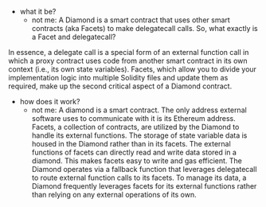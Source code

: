   * what it be?
    * not me: A Diamond is a smart contract that uses other smart contracts (aka Facets) to make delegatecall calls. So, what exactly is a Facet and delegatecall?

In essence, a delegate call is a special form of an external function call in which a proxy contract uses code from another smart contract in its own context (i.e., its own state variables). Facets, which allow you to divide your implementation logic into multiple Solidity files and update them as required, make up the second critical aspect of a Diamond contract.
  * how does it work?
    * not me: A diamond is a smart contract. The only address external software uses to communicate with it is its Ethereum address.
Facets, a collection of contracts, are utilized by the Diamond to handle its external functions.
The storage of state variable data is housed in the Diamond rather than in its facets.
The external functions of facets can directly read and write data stored in a diamond. This makes facets easy to write and gas efficient.
The Diamond operates via a fallback function that leverages delegatecall to route external function calls to its facets.
To manage its data, a Diamond frequently leverages facets for its external functions rather than relying on any external operations of its own.